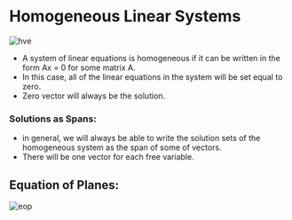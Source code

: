 # Homogeneous Linear Systems

![hve](https://wikimedia.org/api/rest_v1/media/math/render/svg/d0cd8f0eb225ad7abfa0871ef8d7cdf5246f1bae)

  - A system  of linear equations is homogeneous if it can be written in the form Ax = 0 for some matrix A.
  - In this case, all of the linear equations in the system will be set equal to zero.
  - Zero vector will always be the solution.
  
### Solutions as Spans:
  - in general, we will always be able to write the solution sets of the homogeneous system as the span of some of vectors.
  - There will be one vector for each free variable.
  
## Equation of Planes:

![eop](https://wikimedia.org/api/rest_v1/media/math/render/svg/5e85b2d4c03909f8388d6424de28d27870977972)

  
